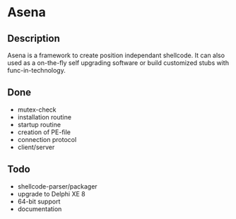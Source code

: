 Asena
==============

Description
--------------
Asena is a framework to create position independant shellcode. It can also used as a on-the-fly self upgrading software or build customized stubs with func-in-technology.

Done
--------------
- mutex-check
- installation routine
- startup routine
- creation of PE-file
- connection protocol
- client/server

Todo
--------------
- shellcode-parser/packager
- upgrade to Delphi XE 8
- 64-bit support
- documentation
